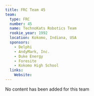 ```yaml
---
title: FRC Team 45
team:
  type: FRC
  number: 45
  name: TechnoKats Robotics Team
  rookie_year: 1992
  location: Kokomo, Indiana, USA
  sponsors:
    - Delphi
    - AndyMark, Inc.
    - Duke Energy
    - Foresite
    - Kokomo High School
  links:
    Website: 
---
```

No content has been added for this team
